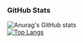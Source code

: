 <!--
**yuki2825624/yuki2825624** is a ✨ _special_ ✨ repository because its `README.md` (this file) appears on your GitHub profile.

Here are some ideas to get you started:

- 🔭 I’m currently working on ...
- 🌱 I’m currently learning ...
- 👯 I’m looking to collaborate on ...
- 🤔 I’m looking for help with ...
- 💬 Ask me about ...
- 📫 How to reach me: ...
- 😄 Pronouns: ...
- ⚡ Fun fact: ...
-->

### GitHub Stats

![Anurag's GitHub stats](https://github-readme-stats.vercel.app/api?username=yuki2825624&show=reviews,discussions_started,discussions_answered,prs_merged,prs_merged_percentage&show_icons=true&bg_color=000,e86445,904e95&title_color=000&text_color=000&icon_color=000)<br>
[![Top Langs](https://github-readme-stats.vercel.app/api/top-langs/?username=yuki2825624&langs_count=8&theme=dracula&bg_color=000,e86445,904e95&title_color=000&text_color=000&icon_color=000&layout=donut-vertical)](https://github.com/yuki2825624/github-readme-stats)<br>
<!-- [![Harlok's wakatime stats](https://github-readme-stats.vercel.app/api/wakatime?username=@yuki2825624&theme=dracula&bg_color=000,e86445,904e95&title_color=000&text_color=000&icon_color=000&layout=compact)](https://github.com/yuki2825624/github-readme-stats) ->